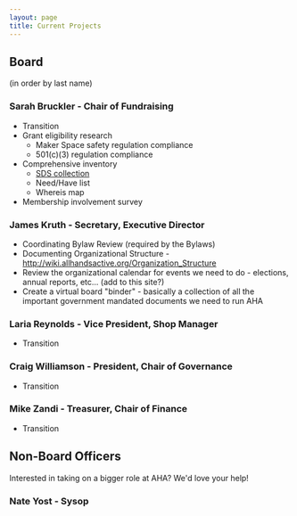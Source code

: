 ```yaml
---
layout: page
title: Current Projects
---
```


## Board

(in order by last name)

### Sarah Bruckler - Chair of Fundraising

* Transition
* Grant eligibility research
  * Maker Space safety regulation compliance
  * 501(c)(3) regulation compliance
* Comprehensive inventory
  * [SDS collection](https://www.osha.gov/Publications/OSHA3514.html)
  * Need/Have list
  * Whereis map
* Membership involvement survey

### James Kruth - Secretary, Executive Director

* Coordinating Bylaw Review (required by the Bylaws)
* Documenting Organizational Structure - http://wiki.allhandsactive.org/Organization_Structure
* Review the organizational calendar for events we need to do - elections, annual reports, etc... (add to this site?)
* Create a virtual board "binder" - basically a collection of all the important government mandated documents we need to run AHA

### Laria Reynolds - Vice President, Shop Manager

* Transition

### Craig Williamson - President, Chair of Governance

* Transition

### Mike Zandi - Treasurer, Chair of Finance
* Transition

## Non-Board Officers

Interested in taking on a bigger role at AHA? We'd love your help!

### Nate Yost - Sysop

